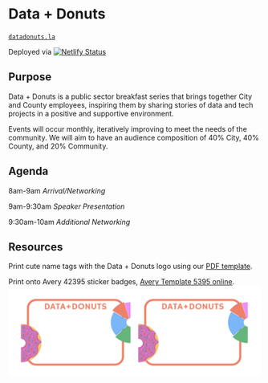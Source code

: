 # Data + Donuts

[`datadonuts.la`](https://datadonuts.la)

Deployed via [![Netlify Status](https://api.netlify.com/api/v1/badges/8575d097-6b51-4d47-8ed1-2465cef03933/deploy-status)](https://app.netlify.com/sites/data-donuts/deploys)

## Purpose

Data + Donuts is a public sector breakfast series that brings together City and County employees, inspiring them by sharing stories of data and tech projects in a positive and supportive environment.

Events will occur monthly, iteratively improving to meet the needs of the community. We will aim to have an audience composition of 40% City, 40% County, and 20% Community.

## Agenda

8am-9am _Arrival/Networking_

9am-9:30am _Speaker Presentation_

9:30am-10am _Additional Networking_

## Resources

Print cute name tags with the Data + Donuts logo using our [PDF template](https://github.com/compilerla/data-donuts/tree/main/src/assets/Data%20Aand%20ADonuts%20ALabels.pdf).

Print onto Avery 42395 sticker badges, [Avery Template 5395 online](https://www.avery.com/templates/5395).
![Name tag preview image](https://github.com/compilerla/data-donuts/blob/main/src/assets/nametag-preview.png)
